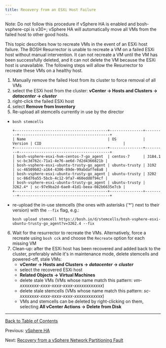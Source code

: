 ```yaml
---
title: Recovery from an ESXi Host Failure
---
```


<p class="note">Note: Do not follow this procedure if vSphere HA is enabled and bosh-vsphere-cpi is v30+; vSphere HA will automatically move all VMs from the failed host to other good hosts.</p>

This topic describes how to recreate VMs in the event of an ESXi host failure.
The BOSH Resurrector is unable to recreate a VM on a failed ESXi host without
manual intervention.
It can not recreate a VM until the VM has
been successfully deleted, and it can not delete the VM because
the ESXi host is unavailable.
The following steps will allow the Resurrector to recreate these VMs on a healthy host.

1. Manually remove the failed Host from its cluster to force removal of all VMs
  1. select the ESXi host from the cluster: **vCenter &rarr; Hosts and Clusters
&rarr; _datacenter_ &rarr; _cluster_**
  2. right-click the failed ESXi host
  3. select **Remove from Inventory**
2. Re-upload all stemcells currently in use by the director
  - `bosh stemcells`

      ```
      +------------------------------------------+---------------+---------+-----------------------------------------+
      | Name                                     | OS            | Version | CID                                     |
      +------------------------------------------+---------------+---------+-----------------------------------------+
      | bosh-vsphere-esxi-hvm-centos-7-go_agent  | centos-7      | 3184.1  | sc-bc3d762c-71a1-4e76-ae6d-7d2d4366821b |
      | bosh-vsphere-esxi-ubuntu-trusty-go_agent | ubuntu-trusty | 3192    | sc-46509b02-a164-4306-89de-99abdaffe8a8 |
      | bosh-vsphere-esxi-ubuntu-trusty-go_agent | ubuntu-trusty | 3202    | sc-86d76a55-5bcb-4c12-9fa7-460edd8f94cf |
      | bosh-vsphere-esxi-ubuntu-trusty-go_agent | ubuntu-trusty | 3262.4* | sc-97e9ba2d-6ae0-41d1-beea-082b6635e7cb |
      +------------------------------------------+---------------+---------+-----------------------------------------+
      ```
   - re-upload the in-use stemcells (the ones with asterisks ('*') next to their version) with the `--fix` flag, e.g.:

       ```
       bosh upload stemcell https://bosh.io/d/stemcells/bosh-vsphere-esxi-ubuntu-trusty-go_agent?v=3262.4 --fix
       ```
6. Wait for the resurrector to recreate the VMs. Alternatively, force a recreate using `bosh cck`
   and choose the `Recreate` option for each missing VM
9. Clean-up: after the ESXi host has been recovered and added back to the cluster,
   preferably while it's in maintenance mode, delete stemcells and powered-off, stale VMs:
   * **vCenter &rarr; Hosts and Clusters
 &rarr; _datacenter_ &rarr; _cluster_**
   * select the recovered ESXi host
   * **Related Objects &rarr; Virtual Machines**
   * delete stale VMs (VMs whose name match this pattern: _vm-xxxxxxxx-xxxx-xxxx-xxxx-xxxxxxxxxxxx_)
   * delete stale stemcells (VMs whose name match this pattern: _sc-xxxxxxxx-xxxx-xxxx-xxxx-xxxxxxxxxxxx_)
   * VMs and stemcells can be deleted by right-clicking on them, selecting **All vCenter Actions &rarr; Delete from Disk**

---
[Back to Table of Contents](index.html#cpi-config)

Previous: [vSphere HA](vsphere-ha.html)

Next: [Recovery from a vSphere Network Partitioning Fault](vsphere-network-partition.html)
